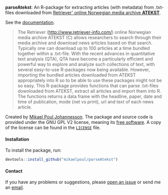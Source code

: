 **parseAtekst**: An R-package for extracting articles (with metadata) from .txt-files downloaded from [Retriever' online Norwegian media archive **ATEKST**](http://www.retriever-info.com/no/category/news-archive/).

See the [documentation](https://github.com/mikaelpoul/parseAtekst/raw/master/docs/parseAtekst-docs-v1.1.pdf).

> The Retriever (http://www.retriever-info.com/) online Norwegian media archive ATEKST (C) allows researchers to search through their media archive and download news articles based on that search. Typically one can download up to 100 articles at a time bundled together within a .txt-file. With the recent advances in quantitative text analysis (QTA), QTA have become a particularly efficient and powerful way to explore and analyze such collections of text, with several easy-to-use R-packages now being available. However, importing the bundled articles downloaded from ATEKST appropriately into R so to be able to use these packages might not be so easy. This R-package provides functions that can parse .txt-files downloaded from ATEKST, extract all articles and import them into R. The functions returns a data frame with the headline, paper, date and time of publication, mode (net vs print), url and text of each news article.

Created by [Mikael Poul Johannesson](mailto:mikajoh@gmail.com). The package and source code is provided under the GNU GPL V2 license, meaning its [free software](http://www.gnu.org/philosophy/free-sw.en.html). A copy of the license can be found in the [`LICENSE`](https://github.com/mikaelpoul/parseAtekst/blob/master/LICENSE) file.

#### Installation

To install the package, run:

``` R
devtools::install_github("mikaelpoul/parseAtekst")
```

#### Contact

If you have any problems or suggestions, please [open an issue](https://github.com/mikaelpoul/parseAtekst/issues/new) or send me an [email](mailto:mikajoh@gmail.com).
